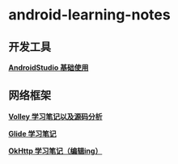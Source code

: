 # android-learning-notes

## 开发工具

**[AndroidStudio 基础使用](https://github.com/MrTrying/android-learning-notes/blob/master/%E5%BC%80%E5%8F%91%E5%B7%A5%E5%85%B7/AndroidStudio%E5%9F%BA%E7%A1%80%E4%BD%BF%E7%94%A8.md)**

## 网络框架

**[Volley 学习笔记以及源码分析](https://github.com/MrTrying/android-learning-notes/blob/master/%E7%BD%91%E7%BB%9C%E9%80%9A%E4%BF%A1/Volley%E5%AD%A6%E4%B9%A0%E7%AC%94%E8%AE%B0.md "Volley学习笔记以及源码分析")**

**[Glide 学习笔记](https://github.com/MrTrying/android-learning-notes/blob/master/%E5%9B%BE%E7%89%87%E5%8A%A0%E8%BD%BD/Glide%E5%AD%A6%E4%B9%A0%E7%AC%94%E8%AE%B0.md "Glide学习笔记")**

**[OkHttp 学习笔记（编辑ing）](https://github.com/MrTrying/android-learning-notes/blob/master/%E7%BD%91%E7%BB%9C%E9%80%9A%E4%BF%A1%2FOkHttp%E5%AD%A6%E4%B9%A0%E7%AC%94%E8%AE%B0.md "OkHttp 学习笔记（编辑ing）")**



